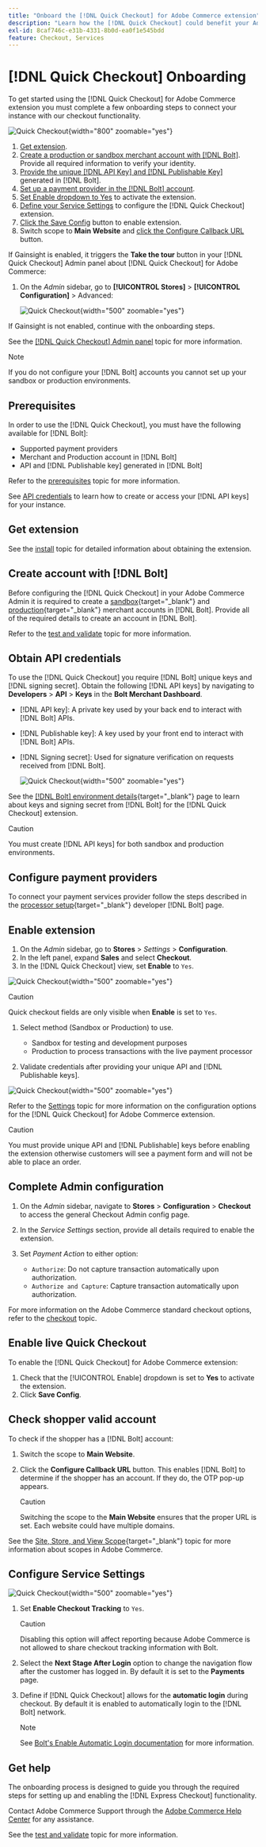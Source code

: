 ```yaml
---
title: "Onboard the [!DNL Quick Checkout] for Adobe Commerce extension"
description: "Learn how the [!DNL Quick Checkout] could benefit your Adobe Commerce instance and how to successfully onboard and setup the extension."
exl-id: 8caf746c-e31b-4331-8b0d-ea0f1e545bdd
feature: Checkout, Services
---
```

# [!DNL Quick Checkout] Onboarding

To get started using the [!DNL Quick Checkout] for Adobe Commerce extension you must complete a few onboarding steps to connect your instance with our checkout functionality.

![Quick Checkout](assets/overview-admin-panel.png){width="800" zoomable="yes"}

1. [Get extension](#get-extension).
1. [Create a production or sandbox merchant account with [!DNL Bolt]](#create-account-with-bolt). Provide all required information to verify your identity.
1. [Provide the unique [!DNL API Key] and [!DNL Publishable Key]](#obtain-api-credentials) generated in [!DNL Bolt].
1. [Set up a payment provider in the [!DNL Bolt] account](#configure-payment-providers).
1. [Set Enable dropdown to Yes](#enable-extension) to activate the extension.
1. [Define your Service Settings](#complete-admin-configuration) to configure the [!DNL Quick Checkout] extension.
1. [Click the Save Config](#enable-live-quick-checkout) button to enable extension.
1. Switch scope to **Main Website** and [click the Configure Callback URL](#check-shopper-valid-account) button.

If Gainsight is enabled, it triggers the **Take the tour** button in your [!DNL Quick Checkout] Admin panel about [!DNL Quick Checkout] for Adobe Commerce:

1. On the _Admin_ sidebar, go to **[!UICONTROL Stores]** > **[!UICONTROL Configuration]** > Advanced:

    ![Quick Checkout](assets/gainsight-admin.png){width="500" zoomable="yes"}

If Gainsight is not enabled, continue with the onboarding steps.

See the [[!DNL Quick Checkout] Admin panel](../quick-checkout/admin-panel.md) topic for more information.

>[!NOTE]
>
> If you do not configure your [!DNL Bolt] accounts you cannot set up your sandbox or production environments.

## Prerequisites

In order to use the [!DNL Quick Checkout], you must have the following available for [!DNL Bolt]:

- Supported payment providers
- Merchant and Production account in [!DNL Bolt]
- API and [!DNL Publishable key] generated in [!DNL Bolt]

Refer to the [prerequisites](../quick-checkout/prerequisites.md) topic for more information.

See [API credentials](#obtain-api-credentials) to learn how to create or access your [!DNL API keys] for your instance.

## Get extension

See the [install](../quick-checkout/install.md) topic for detailed information about obtaining the extension.

## Create account with [!DNL Bolt]

Before configuring the [!DNL Quick Checkout] in your Adobe Commerce Admin it is required to create a [sandbox](https://merchant-sandbox.bolt.com/register?platform=magento2){target="_blank"} and [production](https://merchant.bolt.com/register?platform=magento2){target="_blank"}  merchant accounts in [!DNL Bolt]. Provide all of the required details to create an account in [!DNL Bolt].

Refer to the [test and validate](../quick-checkout/testing.md) topic for more information.

## Obtain API credentials

To use the [!DNL Quick Checkout] you require [!DNL Bolt] unique keys and [!DNL signing secret]. Obtain the following [!DNL API keys] by navigating to **Developers** > **API** > **Keys** in the **Bolt Merchant Dashboard**.

- [!DNL API key]: A private key used by your back end to interact with [!DNL Bolt] APIs.
- [!DNL Publishable key]: A key used by your front end to interact with [!DNL Bolt] APIs.
- [!DNL Signing secret]: Used for signature verification on requests received from [!DNL Bolt].

  ![Quick Checkout](assets/account-credentials.png){width="500" zoomable="yes"}

See the [[!DNL Bolt] environment details](https://help.bolt.com/developers/references/environment-details/#about-keys){target="_blank"} page to learn about keys and signing secret from [!DNL Bolt] for the [!DNL Quick Checkout] extension.

>[!CAUTION]
>
> You must create [!DNL API keys] for both sandbox and production environments.

## Configure payment providers

To connect your payment services provider follow the steps described in the [processor setup](https://help.bolt.com/integrations/adobe-quick-checkout/set-up/){target="_blank"} developer [!DNL Bolt] page.

## Enable extension

1. On the _Admin_ sidebar, go to **Stores** > _Settings_ > **Configuration**.
1. In the left panel, expand **Sales** and select **Checkout**.
1. In the [!DNL Quick Checkout] view, set **Enable** to `Yes`.

  ![Quick Checkout](assets/quick-checkout-view-no-enable.png){width="500" zoomable="yes"}

  >[!CAUTION]
  >
  > Quick checkout fields are only visible when **Enable** is set to `Yes`.

1. Select method (Sandbox or Production) to use.

   - Sandbox for testing and development purposes
   - Production to process transactions with the live payment processor

1. Validate credentials after providing your unique API and [!DNL Publishable keys].

![Quick Checkout](assets/quick-checkout-main-view.png){width="500" zoomable="yes"}

Refer to the [Settings](../quick-checkout/settings-quick-checkout.md) topic for more information on the configuration options for the [!DNL Quick Checkout] for Adobe Commerce extension.

>[!CAUTION]
>
> You must provide unique API and [!DNL Publishable] keys before enabling the extension otherwise customers will see a payment form and will not be able to place an order.

## Complete Admin configuration

1. On the _Admin_ sidebar, navigate to **Stores** > **Configuration** > **Checkout** to access the general Checkout Admin config page.
1. In the _Service Settings_ section, provide all details required to enable the extension.
1. Set _Payment Action_ to either option:

   - `Authorize`: Do not capture transaction automatically upon authorization.
   - `Authorize and Capture`: Capture transaction automatically upon authorization.

For more information on the Adobe Commerce standard checkout options, refer to the [checkout](https://docs.magento.com/user-guide/configuration/sales/checkout.html) topic.

## Enable live Quick Checkout

To enable the [!DNL Quick Checkout] for Adobe Commerce extension:

1. Check that the [!UICONTROL Enable] dropdown is set to **Yes** to activate the extension.
1. Click **Save Config**.

## Check shopper valid account

To check if the shopper has a [!DNL Bolt] account:

1. Switch the scope to **Main Website**.
1. Click the **Configure Callback URL** button. This enables [!DNL Bolt] to determine if the shopper has an account. If they do, the OTP pop-up appears.

   >[!CAUTION]
   >
   > Switching the scope to the **Main Website** ensures that the proper URL is set. Each website could have multiple domains.

See the [Site, Store, and View Scope](https://experienceleague.adobe.com/docs/commerce-admin/start/setup/websites-stores-views.html#scope-settings){target="_blank"} topic for more information about scopes in Adobe Commerce.

## Configure Service Settings

![Quick Checkout](assets/service-settings.png){width="500" zoomable="yes"}

1. Set **Enable Checkout Tracking** to `Yes`.

   >[!CAUTION]
   >
   > Disabling this option will affect reporting because Adobe Commerce is not allowed to share checkout tracking information with Bolt.

1. Select the **Next Stage After Login** option to change the navigation flow after the customer has logged in. By default it is set to the **Payments** page.
1. Define if [!DNL Quick Checkout] allows for the **automatic login** during checkout. By default it is enabled to automatically login to the [!DNL Bolt] network.

   >[!NOTE]
   >
   > See [Bolt's Enable Automatic Login documentation](https://help.bolt.com/products/embedded/direct-api/auto-login/) for more information.

## Get help

The onboarding process is designed to guide you through the required steps for setting up and enabling the [!DNL Express Checkout] functionality.

Contact Adobe Commerce Support through the [Adobe Commerce Help Center](https://experienceleague.adobe.com/docs/commerce-knowledge-base/kb/help-center-guide/magento-help-center-user-guide.html) for any assistance.

See the [test and validate](../quick-checkout/testing.md) topic for more information.
